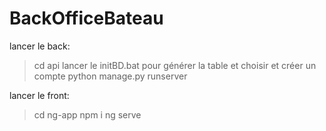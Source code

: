 # BackOfficeBateau

lancer le back:
> cd api 
> lancer le initBD.bat pour générer la table et choisir et créer un compte 
> python manage.py runserver

lancer le front:
> cd ng-app 
> npm i
> ng serve


